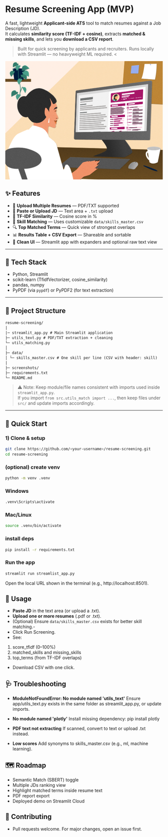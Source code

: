 # Resume Screening App (MVP)

A fast, lightweight **Applicant-side ATS** tool to match resumes against a Job Description (JD).  
It calculates **similarity score (TF-IDF + cosine)**, extracts **matched & missing skills**, and lets you **download a CSV report**.

> Built for quick screening by applicants and recruiters. Runs locally with Streamlit — no heavyweight ML required. <

![My Banner](./screenshots/infographic-resume-example__1_.png)


## ✨ Features
- 📄 **Upload Multiple Resumes** — PDF/TXT supported
- 📝 **Paste or Upload JD** — Text area + `.txt` upload
- 🧠 **TF-IDF Similarity** — Cosine score in %
- 🎯 **Skill Matching** — Uses customizable `data/skills_master.csv`
- 🔍 **Top Matched Terms** — Quick view of strongest overlaps
- 📊 **Results Table + CSV Export** — Shareable and sortable
- 🧵 **Clean UI** — Streamlit app with expanders and optional raw text view

---

## 🧱 Tech Stack
- Python, Streamlit
- scikit-learn (TfidfVectorizer, cosine_similarity)
- pandas, numpy
- PyPDF (via `pypdf`) or PyPDF2 (for text extraction)

---

## 📂 Project Structure

```
resume-screening/
|
|─ streamlit_app.py # Main Streamlit application
├─ utils_text.py # PDF/TXT extraction + cleaning
└─ utils_matching.py
│
├─ data/
│ └─ skills_master.csv # One skill per line (CSV with header: skill)
|
├─ screenshots/
├─ requirements.txt
└─ README.md
```

> ⚠️ Note: Keep module/file names consistent with imports used inside `streamlit_app.py`.  
> If you import `from src.utils_match import ...`, then keep files under `src/` and update imports accordingly.

---

## 🚀 Quick Start

### 1) Clone & setup
```bash
git clone https://github.com/<your-username>/resume-screening.git
cd resume-screening
```
### (optional) create venv
```bash
python -m venv .venv
```

### Windows
```bash
.venv\Scripts\activate
```
### Mac/Linux
```bash
source .venv/bin/activate
```
### install deps
```bash
pip install -r requirements.txt
```
### Run the app
```bash
streamlit run streamlist_app.py
```
Open the local URL shown in the terminal (e.g., http://localhost:8501).
## 🧩 Usage
- **Paste JD** in the text area (or upload a .txt).
- **Upload one or more resumes** (.pdf or .txt).
- (Optional) Ensure ``data/skills_master.csv`` exists for better skill matching.-
- Click Run Screening.
- See:
1. score_tfidf (0–100%)
2. matched_skills and missing_skills
3.  top_terms (from TF-IDF overlaps)
- Download CSV with one click.
## 🩺 Troubleshooting
- **ModuleNotFoundError: No module named 'utils_text'**
Ensure app/utils_text.py exists in the same folder as streamlit_app.py, or update imports.

- **No module named 'plotly'**
Install missing dependency: pip install plotly

- **PDF text not extracting**
If scanned, convert to text or upload .txt instead.

- **Low scores**
Add synonyms to skills_master.csv (e.g., ml, machine learning).

## 🗺️ Roadmap
- Semantic Match (SBERT) toggle
- Multiple JDs ranking view
- Highlight matched terms inside resume text
- PDF report export
- Deployed demo on Streamlit Cloud
## 🤝 Contributing
- Pull requests welcome. For major changes, open an issue first.
